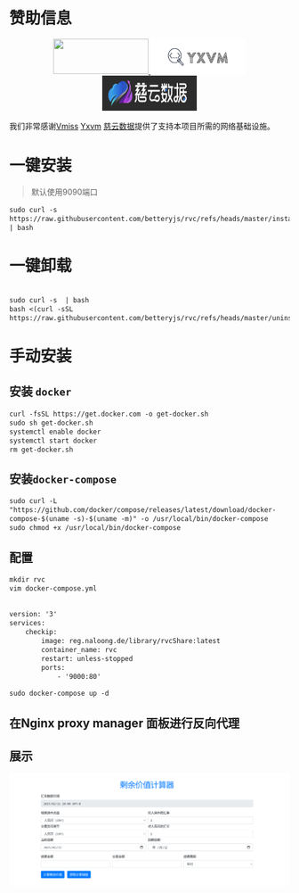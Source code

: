 # 赞助信息

<div style="text-align: center;">
    <a href="https://www.vmiss.com/">
        <img src="https://www.vmiss.com/wp-content/uploads/2023/11/logo.svg" width="170.7" height="62.9">
    </a>
    <a href="https://yxvm.com/">
        <img src="https://raw.githubusercontent.com/betteryjs/EcsAutoChangeIPShare/refs/heads/master/images/logo.webp" width="170.7" height="62.9">
    </a>
    <a href="https://www.zovps.com/aff/VWSIBCGP">
        <img src="https://raw.githubusercontent.com/betteryjs/EcsAutoChangeIPShare/refs/heads/master/images/img.png" width="170.7" height="62.9">
    </a>
</div>


我们非常感谢[Vmiss](https://www.vmiss.com/) [Yxvm](https://yxvm.com/) [慈云数据](https://www.zovps.com/aff/VWSIBCGP)提供了支持本项目所需的网络基础设施。


# 一键安装
> 默认使用9090端口
```shell
sudo curl -s https://raw.githubusercontent.com/betteryjs/rvc/refs/heads/master/install.sh | bash

```

# 一键卸载
```shell

sudo curl -s  | bash
bash <(curl -sSL https://raw.githubusercontent.com/betteryjs/rvc/refs/heads/master/uninstall.sh)

```


# 手动安装
## 安装 `docker`
```shell
curl -fsSL https://get.docker.com -o get-docker.sh
sudo sh get-docker.sh
systemctl enable docker  
systemctl start docker
rm get-docker.sh
```
## 安装`docker-compose`
```shell
sudo curl -L "https://github.com/docker/compose/releases/latest/download/docker-compose-$(uname -s)-$(uname -m)" -o /usr/local/bin/docker-compose
sudo chmod +x /usr/local/bin/docker-compose
```

## 配置
```shell
mkdir rvc
vim docker-compose.yml 
```
```shell

version: '3'
services:
    checkip:
        image: reg.naloong.de/library/rvcShare:latest
        container_name: rvc
        restart: unless-stopped
        ports:
            - '9000:80'
```
```shell
sudo docker-compose up -d
```
## 在Nginx proxy manager 面板进行反向代理

## 展示
![](./images/rvc.png)







